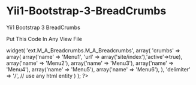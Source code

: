# Yii1-Bootstrap-3-BreadCrumbs
Yii1 Bootstrap 3 BreadCrumbs

Put This Code In Any View File
<?php 
    $this->widget(
            'ext.M_A_Breadcrumbs.M_A_Breadcrumbs',
            array(
                'crumbs' => array(
                    array('name' => 'Menu1', 'url' => array('site/index'),'active'=>true),
                    array('name' => 'Menu2'),
                    array('name' => 'Menu3'),
                    array('name' => 'Menu4'),
                    array('name' => 'Menu5'),
                    array('name' => 'Menu6'),
                ),
                'delimiter' => '/',  // use any html entity
            )
    );
?>
